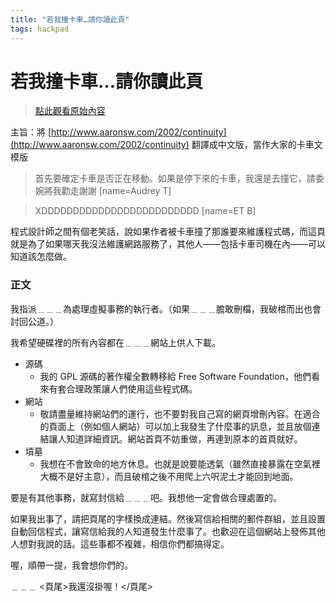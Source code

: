 ```yaml
---
title: "若我撞卡車…請你讀此頁"
tags: hackpad
---
```


# 若我撞卡車…請你讀此頁

> [點此觀看原始內容](https://g0v.hackpad.tw/DWUZrGmIc4D)

主旨：將 [http://www.aaronsw.com/2002/continuity](http://www.aaronsw.com/2002/continuity)  翻譯成中文版，當作大家的卡車文模版

> 首先要確定卡車是否正在移動。如果是停下來的卡車，我還是去撞它，請委婉將我勸走謝謝
> [name=Audrey T]

> XDDDDDDDDDDDDDDDDDDDDDDDDD
> [name=ET B]


程式設計師之間有個老笑話，說如果作者被卡車撞了那誰要來維護程式碼，而這頁就是為了如果哪天我沒法維護網路服務了，其他人——包括卡車司機在內——可以知道該怎麼做。

### 正文


我指派﹍﹍﹍為處理虛擬事務的執行者。（如果﹍﹍﹍膽敢刪檔，我破棺而出也會討回公道。）

我希望硬碟裡的所有內容都在﹍﹍﹍網站上供人下載。

- 源碼
    - 我的  GPL  源碼的著作權全數轉移給  Free Software Foundation，他們看來有套合理政策讓人們使用這些程式碼。
- 網站
    - 敬請盡量維持網站們的運行，也不要對我自己寫的網頁增刪內容。在適合的頁面上（例如個人網站）可以加上我發生了什麼事的訊息，並且放個連結讓人知道詳細資訊。網站首頁不妨重做，再連到原本的首頁就好。
- 墳墓
    - 我想在不會致命的地方休息。也就是說要能透氣（雖然直接暴露在空氣裡大概不是好主意），而且破棺之後不用爬上六呎泥土才能回到地面。

要是有其他事務，就寫封信給﹍﹍﹍吧。我想他一定會做合理處置的。

如果我出事了，請把頁尾的字樣換成連結。然後寫信給相關的郵件群組，並且設置自動回信程式，讓寫信給我的人知道發生什麼事了。也歡迎在這個網站上發佈其他人想對我說的話。這些事都不複雜，相信你們都搞得定。

喔，順帶一提，我會想你們的。

﹍﹍﹍
<頁尾>我還沒掛喔！</頁尾>

